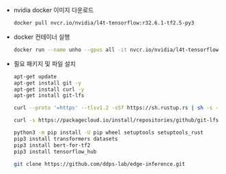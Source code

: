 - nvidia docker 이미지 다운로드
    
    ```bash
    docker pull nvcr.io/nvidia/l4t-tensorflow:r32.6.1-tf2.5-py3
    ```
    
- docker 컨테이너 실행
    
    ```bash
    docker run --name unho --gpus all -it nvcr.io/nvidia/l4t-tensorflow:r32.6.1-tf2.5-py3 /bin/bash
    ```
    
- 필요 패키지 및 파일 설치
    
    ```bash
    apt-get update
    apt-get install git -y
    apt-get install curl -y
    apt-get install git-lfs
    
    curl --proto '=https' --tlsv1.2 -sSf https://sh.rustup.rs | sh -s -- -y
    
    curl -s https://packagecloud.io/install/repositories/github/git-lfs/script.deb.sh | bash
    
    python3 -m pip install -U pip wheel setuptools setuptools_rust
    pip3 install transformers datasets
    pip3 install bert-for-tf2
    pip3 install tensorflow_hub
    
    git clone https://github.com/ddps-lab/edge-inference.git
    ```
